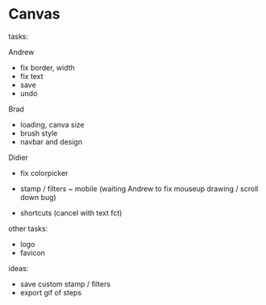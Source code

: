 # Canvas

tasks:

Andrew

- fix border, width
- fix text
- save
- undo

Brad

- loading, canva size
- brush style
- navbar and design

Didier

+ fix colorpicker
- stamp / filters
~ mobile (waiting Andrew to fix mouseup drawing / scroll down bug)
+ shortcuts (cancel with text fct)

other tasks:

- logo
- favicon

ideas:

- save custom stamp / filters
- export gif of steps